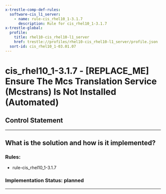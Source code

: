 ```yaml
---
x-trestle-comp-def-rules:
  software-cis_l1_server:
    - name: rule-cis_rhel10_1-3.1.7
      description: Rule for cis_rhel10_1-3.1.7
x-trestle-global:
  profile:
    title: rhel10-cis_rhel10-l1_server
    href: trestle://profiles/rhel10-cis_rhel10-l1_server/profile.json
  sort-id: cis_rhel10_1-03.01.07
---
```


# cis_rhel10_1-3.1.7 - \[REPLACE_ME\] Ensure The Mcs Translation Service (Mcstrans) Is Not Installed (Automated)

## Control Statement

______________________________________________________________________

## What is the solution and how is it implemented?

<!-- For implementation status enter one of: implemented, partial, planned, alternative, not-applicable -->

<!-- Note that the list of rules under ### Rules: is read-only and changes will not be captured after assembly to JSON -->

<!-- Add control implementation description here for control: cis_rhel10_1-3.1.7 -->

### Rules:

  - rule-cis_rhel10_1-3.1.7

### Implementation Status: planned

______________________________________________________________________
